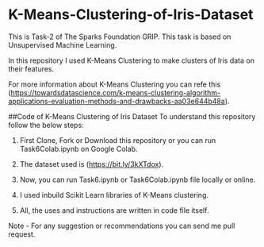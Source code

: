 # K-Means-Clustering-of-Iris-Dataset

This is Task-2 of The Sparks Foundation GRIP. This task is based on Unsupervised Machine Learning.

In this repository I used K-Means Clustering to make clusters of Iris data on their features.

For more information about K-Means Clustering you can refe this (https://towardsdatascience.com/k-means-clustering-algorithm-applications-evaluation-methods-and-drawbacks-aa03e644b48a).

##Code of K-Means Clustering of Iris Dataset
To understand this repository follow the below steps:

1) First Clone, Fork or Download this repository or you can run Task6Colab.ipynb on Google Colab.

2) The dataset used is (https://bit.ly/3kXTdox).

3) Now, you can run Task6.ipynb or Task6Colab.ipynb file locally or online.

4) I used inbuild Scikit Learn libraries of K-Means clustering.

5) All, the uses and instructions are written in code file itself.

Note - For any suggestion or recommendations you can send me pull request.
